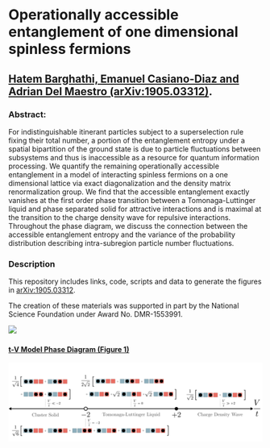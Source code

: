 # Operationally accessible entanglement of one dimensional spinless fermions
## [Hatem Barghathi, Emanuel Casiano-Diaz and Adrian Del Maestro (arXiv:1905.03312)](https://arxiv.org/abs/1905.03312).

### Abstract:
For indistinguishable itinerant particles subject to a superselection rule fixing their total number, a portion of the entanglement entropy under a spatial bipartition of the ground state is due to particle fluctuations between subsystems and thus is inaccessible as a resource for quantum information processing. We quantify the remaining operationally accessible entanglement in a model of interacting spinless fermions on a one dimensional lattice via exact diagonalization and the density matrix renormalization group. We find that the accessible entanglement exactly vanishes at the first order phase transition between a Tomonaga-Luttinger liquid and phase separated solid for attractive interactions and is maximal at the transition to the charge density wave for repulsive interactions. Throughout the phase diagram, we discuss the connection between the accessible entanglement entropy and the variance of the probability distribution describing intra-subregion particle number fluctuations. 

### Description
This repository includes links, code, scripts and data to generate the figures in [arXiv:1905.03312](https://arxiv.org/abs/1905.03312).

The creation of these materials was supported in part by the National Science Foundation under Award No. DMR-1553991.

[<img width="100px" src="https://www.nsf.gov/images/logos/NSF_4-Color_bitmap_Logo.png">](http://www.nsf.gov/awardsearch/showAward?AWD_ID=1553991)


#### [t-V Model Phase Diagram (Figure 1)](https://github.com/DelMaestroGroup/AccessibleEntanglementFermions/tree/master/Figure01)

<img src="https://raw.githubusercontent.com/DelMaestroGroup/AccessibleEntanglementFermions/master/Figure01/phaseDiagramTV.svg">

